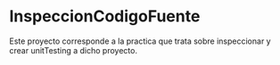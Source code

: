 # InspeccionCodigoFuente
 Este proyecto corresponde a la practica que trata sobre inspeccionar y crear unitTesting a dicho proyecto.

